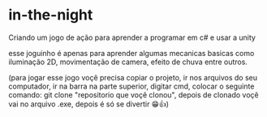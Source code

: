 # in-the-night
Criando um jogo de ação para aprender a programar em c# e usar a unity

esse joguinho é apenas para aprender algumas mecanicas basicas como iluminação 2D, movimentação de camera, efeito de chuva entre outros.

(para jogar esse jogo voçê precisa copiar o projeto, ir nos arquivos do seu computador, ir na barra na parte superior, digitar cmd, colocar o seguinte comando: git clone "repositorio que voçê clonou", depois de clonado voçê vai no arquivo .exe, depois é só se divertir 😁👍)
